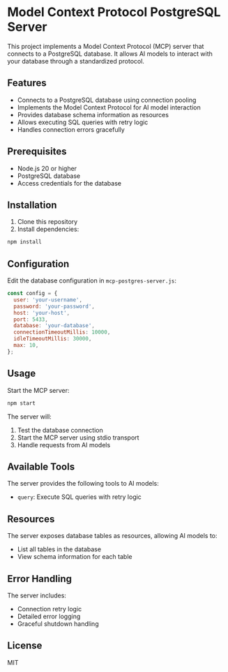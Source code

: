 # Model Context Protocol PostgreSQL Server

This project implements a Model Context Protocol (MCP) server that connects to a PostgreSQL database. It allows AI models to interact with your database through a standardized protocol.

## Features

- Connects to a PostgreSQL database using connection pooling
- Implements the Model Context Protocol for AI model interaction
- Provides database schema information as resources
- Allows executing SQL queries with retry logic
- Handles connection errors gracefully

## Prerequisites

- Node.js 20 or higher
- PostgreSQL database
- Access credentials for the database

## Installation

1. Clone this repository
2. Install dependencies:

```bash
npm install
```

## Configuration

Edit the database configuration in `mcp-postgres-server.js`:

```javascript
const config = {
  user: 'your-username',
  password: 'your-password',
  host: 'your-host',
  port: 5433,
  database: 'your-database',
  connectionTimeoutMillis: 10000,
  idleTimeoutMillis: 30000,
  max: 10,
};
```

## Usage

Start the MCP server:

```bash
npm start
```

The server will:
1. Test the database connection
2. Start the MCP server using stdio transport
3. Handle requests from AI models

## Available Tools

The server provides the following tools to AI models:

- `query`: Execute SQL queries with retry logic

## Resources

The server exposes database tables as resources, allowing AI models to:

- List all tables in the database
- View schema information for each table

## Error Handling

The server includes:
- Connection retry logic
- Detailed error logging
- Graceful shutdown handling

## License

MIT 